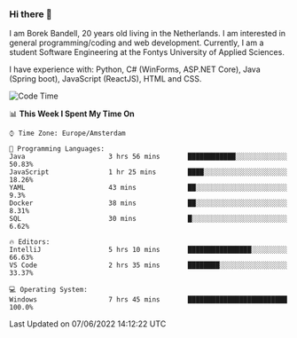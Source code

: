 ### Hi there 👋

I am Borek Bandell, 20 years old living in the Netherlands. I am interested in general programming/coding and web development. Currently, I am a student Software Engineering at the Fontys University of Applied Sciences.

I have experience with: Python, C# (WinForms, ASP.NET Core), Java (Spring boot), JavaScript (ReactJS), HTML and CSS.

<!--START_SECTION:waka-->
![Code Time](http://img.shields.io/badge/Code%20Time-172%20hrs%2029%20mins-blue)

📊 **This Week I Spent My Time On** 

```text
⌚︎ Time Zone: Europe/Amsterdam

💬 Programming Languages: 
Java                     3 hrs 56 mins       ████████████░░░░░░░░░░░░░   50.83% 
JavaScript               1 hr 25 mins        ████░░░░░░░░░░░░░░░░░░░░░   18.26% 
YAML                     43 mins             ██░░░░░░░░░░░░░░░░░░░░░░░   9.3% 
Docker                   38 mins             ██░░░░░░░░░░░░░░░░░░░░░░░   8.31% 
SQL                      30 mins             █░░░░░░░░░░░░░░░░░░░░░░░░   6.62%

🔥 Editors: 
IntelliJ                 5 hrs 10 mins       ████████████████░░░░░░░░░   66.63% 
VS Code                  2 hrs 35 mins       ████████░░░░░░░░░░░░░░░░░   33.37%

💻 Operating System: 
Windows                  7 hrs 45 mins       █████████████████████████   100.0%

```


 Last Updated on 07/06/2022 14:12:22 UTC
<!--END_SECTION:waka-->

<!--**tcBorek2002/tcBorek2002** is a ✨ _special_ ✨ repository because its `README.md` (this file) appears on your GitHub profile.

Here are some ideas to get you started:

- 🔭 I’m currently working on ...
- 🌱 I’m currently learning ...
- 👯 I’m looking to collaborate on ...
- 🤔 I’m looking for help with ...
- 💬 Ask me about ...
- 📫 How to reach me: ...
- 😄 Pronouns: ...
- ⚡ Fun fact: ...
-->
